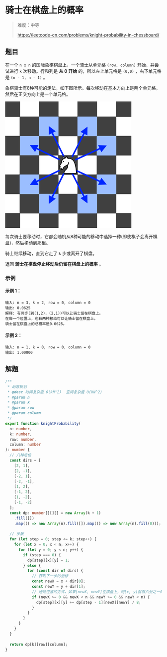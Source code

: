 # 骑士在棋盘上的概率

> 难度：中等
>
> https://leetcode-cn.com/problems/knight-probability-in-chessboard/

## 题目

在一个 `n x n` 的国际象棋棋盘上，一个骑士从单元格 `(row, column)` 开始，并尝试进行 `k` 次移动。行和列是 **从 0 开始** 的，所以左上单元格是 `(0,0)`
，右下单元格是 `(n - 1, n - 1)` 。

象棋骑士有8种可能的走法，如下图所示。每次移动在基本方向上是两个单元格，然后在正交方向上是一个单元格。

![knight-probability-in-chessboard.png](../../assets/images/knight-probability-in-chessboard.png)

每次骑士要移动时，它都会随机从8种可能的移动中选择一种(即使棋子会离开棋盘)，然后移动到那里。

骑士继续移动，直到它走了 `k` 步或离开了棋盘。

返回 **骑士在棋盘停止移动后仍留在棋盘上的概率** 。

### 示例

#### 示例 1：

```
输入: n = 3, k = 2, row = 0, column = 0
输出: 0.0625
解释: 有两步(到(1,2)，(2,1))可以让骑士留在棋盘上。
在每一个位置上，也有两种移动可以让骑士留在棋盘上。
骑士留在棋盘上的总概率是0.0625。
```

#### 示例 2：

```
输入: n = 1, k = 0, row = 0, column = 0
输出: 1.00000
```

## 解题

```typescript
/**
 * 动态规划
 * @desc 时间复杂度 O(kN^2)  空间复杂度 O(kN^2)
 * @param n
 * @param k
 * @param row
 * @param column
 */
export function knightProbability(
  n: number,
  k: number,
  row: number,
  column: number
): number {
  // 八种走位
  const dirs = [
    [2, 1],
    [2, -1],
    [-2, 1],
    [-2, -1],
    [1, 2],
    [-1, 2],
    [1, -2],
    [-1, -2]
  ];
  const dp: number[][][] = new Array(k + 1)
    .fill([])
    .map(() => new Array(n).fill([]).map(() => new Array(n).fill(0)));

  // 步数
  for (let step = 0; step <= k; step++) {
    for (let x = 0; x < n; x++) {
      for (let y = 0; y < n; y++) {
        if (step === 0) {
          dp[step][x][y] = 1;
        } else {
          for (const dir of dirs) {
            // 获取下一步的坐标
            const newX = x + dir[0];
            const newY = y + dir[1];
            // 通过逆推的方式，如果[newX, newY]在棋盘上，则[x, y]就有八分之一的概率不会出界
            if (newX >= 0 && newX < n && newY >= 0 && newY < n) {
              dp[step][x][y] += dp[step - 1][newX][newY] / 8;
            }
          }
        }
      }
    }
  }

  return dp[k][row][column];
}
```